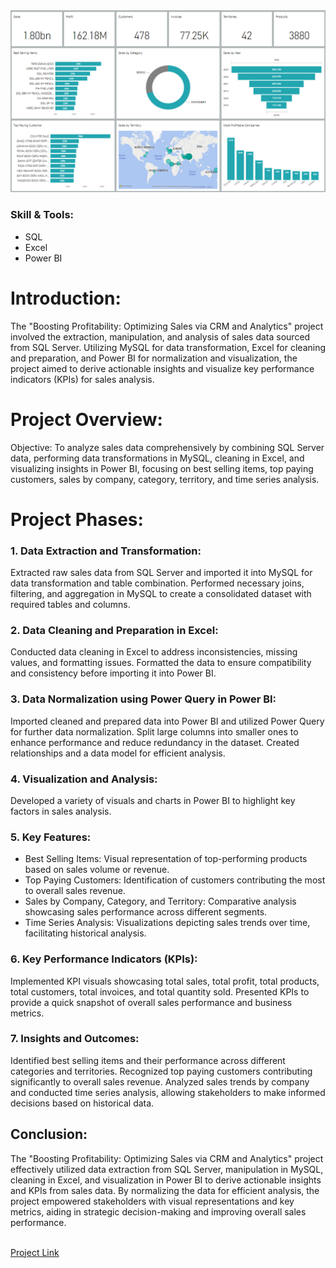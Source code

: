 <img src="https://github.com/Shahid-Malik4/crm-analytics/blob/main/pbi-lasani.png" alt="Dashboard Image">

### Skill & Tools:
* SQL
* Excel
* Power BI

# Introduction:
The "Boosting Profitability: Optimizing Sales via CRM and Analytics" project involved the extraction,
manipulation, and analysis of sales data sourced from SQL Server. Utilizing MySQL for data transformation,
Excel for cleaning and preparation, and Power BI for normalization and visualization,
the project aimed to derive actionable insights and visualize key performance indicators (KPIs) for sales analysis.

# Project Overview:
Objective: To analyze sales data comprehensively by combining SQL Server data, performing data transformations in MySQL, cleaning in Excel, and visualizing insights in Power BI, focusing on best selling items, top paying customers, sales by company, category, territory, and time series analysis.

# Project Phases:

### 1. Data Extraction and Transformation:
Extracted raw sales data from SQL Server and imported it into MySQL for data transformation and table combination. Performed necessary joins, filtering, and aggregation in MySQL to create a consolidated dataset with required tables and columns.

### 2. Data Cleaning and Preparation in Excel:
Conducted data cleaning in Excel to address inconsistencies, missing values, and formatting issues. Formatted the data to ensure compatibility and consistency before importing it into Power BI.

### 3. Data Normalization using Power Query in Power BI:
Imported cleaned and prepared data into Power BI and utilized Power Query for further data normalization. Split large columns into smaller ones to enhance performance and reduce redundancy in the dataset. Created relationships and a data model for efficient analysis.

### 4. Visualization and Analysis:
Developed a variety of visuals and charts in Power BI to highlight key factors in sales analysis.

### 5. Key Features:
* Best Selling Items: Visual representation of top-performing products based on sales volume or revenue.
* Top Paying Customers: Identification of customers contributing the most to overall sales revenue.
* Sales by Company, Category, and Territory: Comparative analysis showcasing sales performance across different segments.
* Time Series Analysis: Visualizations depicting sales trends over time, facilitating historical analysis.

### 6. Key Performance Indicators (KPIs):
Implemented KPI visuals showcasing total sales, total profit, total products, total customers, total invoices, and total quantity sold. Presented KPIs to provide a quick snapshot of overall sales performance and business metrics.

### 7. Insights and Outcomes:
Identified best selling items and their performance across different categories and territories. Recognized top paying customers contributing significantly to overall sales revenue. Analyzed sales trends by company and conducted time series analysis, allowing stakeholders to make informed decisions based on historical data.

## Conclusion:
The "Boosting Profitability: Optimizing Sales via CRM and Analytics" project effectively utilized data extraction from SQL Server, manipulation in MySQL, cleaning in Excel, and visualization in Power BI to derive actionable insights and KPIs from sales data. By normalizing the data for efficient analysis, the project empowered stakeholders with visual representations and key metrics, aiding in strategic decision-making and improving overall sales performance.

<br>
<a href="https://shahidmalik4.github.io/projects/boosting-profitability-and-optimizing-sales-via-crm-and-analytics.html">Project Link</a>
